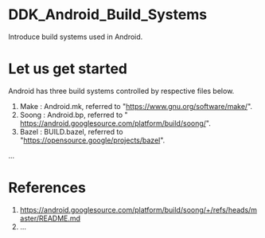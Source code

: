 # DDK_Android_Build_Systems
Introduce build systems used in Android.

# Let us get started
Android has three build systems controlled by respective files below.</br>
1. Make : Android.mk, referred to "https://www.gnu.org/software/make/".
2. Soong : Android.bp, referred to " https://android.googlesource.com/platform/build/soong/".
3. Bazel : BUILD.bazel, referred to "https://opensource.google/projects/bazel".

... </br>

# References
1. https://android.googlesource.com/platform/build/soong/+/refs/heads/master/README.md
2. ...
